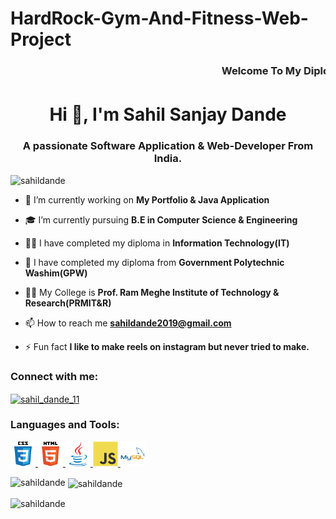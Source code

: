 # HardRock-Gym-And-Fitness-Web-Project
<h3><marquee behaviour="alternate" direction="Left" scrollamount="8">Welcome To My Diploma's Industrial Training Project!</marquee></h3>
<h1 align="center">Hi 👋, I'm Sahil Sanjay Dande</h1>
<h3 align="center">A passionate Software Application & Web-Developer From India.</h3>

<p align="left"> <img src="https://komarev.com/ghpvc/?username=sahildande&label=Profile%20views&color=0e75b6&style=flat" alt="sahildande" /> </p>

- 🔭 I’m currently working on **My Portfolio & Java Application**

- 🎓 I’m currently pursuing **B.E in Computer Science & Engineering**

- 👨‍💻 I have completed my diploma in **Information Technology(IT)**

- 🏫 I have completed my diploma from **Government Polytechnic Washim(GPW)**

- 👨‍🎓️ My College is **Prof. Ram Meghe Institute of Technology & Research(PRMIT&R)**

- 📫 How to reach me **sahildande2019@gmail.com**

- ⚡ Fun fact **I like to make reels on instagram but never tried to make.**

<h3 align="left">Connect with me:</h3>
<p align="left">
<a href="https://instagram.com/sahil_dande_11" target="blank"><img align="center" src="https://raw.githubusercontent.com/rahuldkjain/github-profile-readme-generator/master/src/images/icons/Social/instagram.svg" alt="sahil_dande_11" height="30" width="40" /></a>
</p>

<h3 align="left">Languages and Tools:</h3>
<p align="left"> <a href="https://www.w3schools.com/css/" target="_blank" rel="noreferrer"> <img src="https://raw.githubusercontent.com/devicons/devicon/master/icons/css3/css3-original-wordmark.svg" alt="css3" width="40" height="40"/> </a> <a href="https://www.w3.org/html/" target="_blank" rel="noreferrer"> <img src="https://raw.githubusercontent.com/devicons/devicon/master/icons/html5/html5-original-wordmark.svg" alt="html5" width="40" height="40"/> </a> <a href="https://www.java.com" target="_blank" rel="noreferrer"> <img src="https://raw.githubusercontent.com/devicons/devicon/master/icons/java/java-original.svg" alt="java" width="40" height="40"/> </a> <a href="https://developer.mozilla.org/en-US/docs/Web/JavaScript" target="_blank" rel="noreferrer"> <img src="https://raw.githubusercontent.com/devicons/devicon/master/icons/javascript/javascript-original.svg" alt="javascript" width="40" height="40"/> </a> <a href="https://www.mysql.com/" target="_blank" rel="noreferrer"> <img src="https://raw.githubusercontent.com/devicons/devicon/master/icons/mysql/mysql-original-wordmark.svg" alt="mysql" width="40" height="40"/> </a> </p>

<p><img align="left" src="https://github-readme-stats.vercel.app/api/top-langs?username=sahildande&show_icons=true&locale=en&layout=compact" alt="sahildande" /></p>

<p>&nbsp;<img align="center" src="https://github-readme-stats.vercel.app/api?username=sahildande&show_icons=true&locale=en" alt="sahildande" /></p>

<p><img align="center" src="https://github-readme-streak-stats.herokuapp.com/?user=sahildande&" alt="sahildande" /></p>
